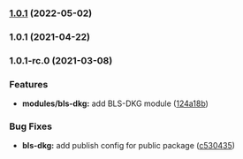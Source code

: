 ### [1.0.1](https://github.com/BitGo/BitGoJS/compare/@bitgo/bls-dkg@1.0.1...@bitgo/bls-dkg@1.0.1) (2022-05-02)

### 1.0.1 (2021-04-22)

### 1.0.1-rc.0 (2021-03-08)


### Features

* **modules/bls-dkg:** add BLS-DKG module ([124a18b](https://github.com/BitGo/BitGoJS/commit/124a18bbc42c02345e7cc10cf79737f2d0d6481d))


### Bug Fixes

* **bls-dkg:** add publish config for public package ([c530435](https://github.com/BitGo/BitGoJS/commit/c530435a1ac863ee9d1e6b9d48b5bc73db101811))

